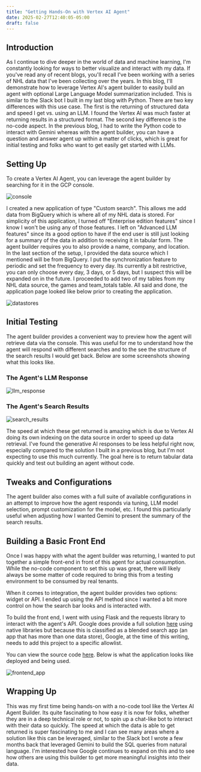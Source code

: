 ```yaml
---
title: "Getting Hands-On with Vertex AI Agent"
date: 2025-02-27T12:40:05-05:00
draft: false
---
```


## Introduction

As I continue to dive deeper in the world of data and machine learning, I'm constantly looking for ways to better visualize and interact with my data. If you've read any of recent blogs, you'll recall I've been working with a series of NHL data that I've been collecting over the years. In this blog, I'll demonstrate how to leverage Vertex AI's agent builder to easily build an agent with optional Large Language Model summarization included. This is similar to the Slack bot I built in my last blog with Python. There are two key differences with this use case. The first is the returning of structured data and speed I get vs. using an LLM. I found the Vertex AI was much faster at returning results in a structured format. The second key difference is the no-code aspect. In the previous blog, I had to write the Python code to interact with Gemini whereas with the agent builder, you can have a question and answer agent up within a matter of clicks, which is great for initial testing and folks who want to get easily get started with LLMs.

## Setting Up

To create a Vertex AI Agent, you can leverage the agent builder by searching for it in the GCP console.

![console](/images/getting-hands-on-with-vertex-ai-agent/console.png)

I created a new application of type "Custom search". This allows me add data from BigQuery which is where all of my NHL data is stored. For simplicity of this application, I turned off "Enterprise edition features" since I know I won't be using any of those features. I left on "Advanced LLM features" since its a good option to have if the end user is still just looking for a summary of the data in addition to receiving it in tabular form. The agent builder requires you to also provide a name, company, and location. In the last section of the setup, I provided the data source which I mentioned will be from BigQuery. I put the synchronization feature to periodic and set the frequency to every day. Its currently a bit restrictive, you can only choose every day, 3 days, or 5 days, but I suspect this will be expanded on in the future. I proceeded to add two of my tables from my NHL data source, the games and team_totals table. All said and done, the application page looked like below prior to creating the application.

![datastores](/images/getting-hands-on-with-vertex-ai-agent/datastores.png)

## Initial Testing

The agent builder provides a convenient way to preview how the agent will retrieve data via the console. This was useful for me to understand how the agent will respond with different searches and to the see the structure of the search results I would get back. Below are some screenshots showing what this looks like.

### The Agent's LLM Response

![llm_response](/images/getting-hands-on-with-vertex-ai-agent/llm_response.png)

### The Agent's Search Results

![search_results](/images/getting-hands-on-with-vertex-ai-agent/search_results.png)

The speed at which these get returned is amazing which is due to Vertex AI doing its own indexing on the data source in order to speed up data retrieval. I've found the generative AI responses to be less helpful right now, especially compared to the solution I built in a previous blog, but I'm not expecting to use this much currently. The goal here is to return tabular data quickly and test out building an agent without code.

## Tweaks and Configurations

The agent builder also comes with a full suite of available configurations in an attempt to improve how the agent responds via tuning, LLM model selection, prompt customization for the model, etc. I found this particularly useful when adjusting how I wanted Gemini to present the summary of the search results.

## Building a Basic Front End

Once I was happy with what the agent builder was returning, I wanted to put together a simple front-end in front of this agent for actual consumption. While the no-code component to set this up was great, there will likely always be some matter of code required to bring this from a testing environment to be consumed by real tenants.

When it comes to integration, the agent builder provides two options: widget or API. I ended up using the API method since I wanted a bit more control on how the search bar looks and is interacted with.

To build the front end, I went with using Flask and the requests library to interact with the agent's API. Google does provide a full solution [here](https://cloud.google.com/generative-ai-app-builder/docs/answer#search-answer-basic-python) using native libraries but because this is classified as a blended search app (an app that has more than one data store), Google, at the time of this writing, needs to add this project to a specific allowlist.

You can view the source code [here](https://github.com/jacobmammoliti/blog-artifacts/tree/main/vertexai-agent). Below is what the application looks like deployed and being used.

![frontend_app](/images/getting-hands-on-with-vertex-ai-agent/frontend_app.png)

## Wrapping Up

This was my first time being hands-on with a no-code tool like the Vertex AI Agent Builder. Its quite fascinating to how easy it is now for folks, whether they are in a deep technical role or not, to spin up a chat-like bot to interact with their data so quickly. The speed at which the data is able to get returned is super fascinating to me and I can see many areas where a solution like this can be leveraged, similar to the Slack bot I wrote a few months back that leveraged Gemini to build the SQL queries from natural language. I'm interested how Google continues to expand on this and to see how others are using this builder to get more meaningful insights into their data.